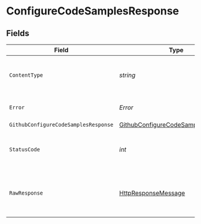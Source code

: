 # ConfigureCodeSamplesResponse


## Fields

| Field                                                                                                                | Type                                                                                                                 | Required                                                                                                             | Description                                                                                                          |
| -------------------------------------------------------------------------------------------------------------------- | -------------------------------------------------------------------------------------------------------------------- | -------------------------------------------------------------------------------------------------------------------- | -------------------------------------------------------------------------------------------------------------------- |
| `ContentType`                                                                                                        | *string*                                                                                                             | :heavy_check_mark:                                                                                                   | HTTP response content type for this operation                                                                        |
| `Error`                                                                                                              | *Error*                                                                                                              | :heavy_minus_sign:                                                                                                   | Default error response                                                                                               |
| `GithubConfigureCodeSamplesResponse`                                                                                 | [GithubConfigureCodeSamplesResponse](../../Models/Shared/GithubConfigureCodeSamplesResponse.md)                      | :heavy_minus_sign:                                                                                                   | OK                                                                                                                   |
| `StatusCode`                                                                                                         | *int*                                                                                                                | :heavy_check_mark:                                                                                                   | HTTP response status code for this operation                                                                         |
| `RawResponse`                                                                                                        | [HttpResponseMessage](https://learn.microsoft.com/en-us/dotnet/api/system.net.http.httpresponsemessage?view=net-5.0) | :heavy_check_mark:                                                                                                   | Raw HTTP response; suitable for custom response parsing                                                              |
